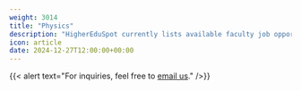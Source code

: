 ```yaml
---
weight: 3014
title: "Physics"
description: "HigherEduSpot currently lists available faculty job opportunities in physics."
icon: article
date: 2024-12-27T12:00:00+00:00
---
```


{{< alert text="For inquiries, feel free to [email us](mailto:support@highereduspot.com)." />}}